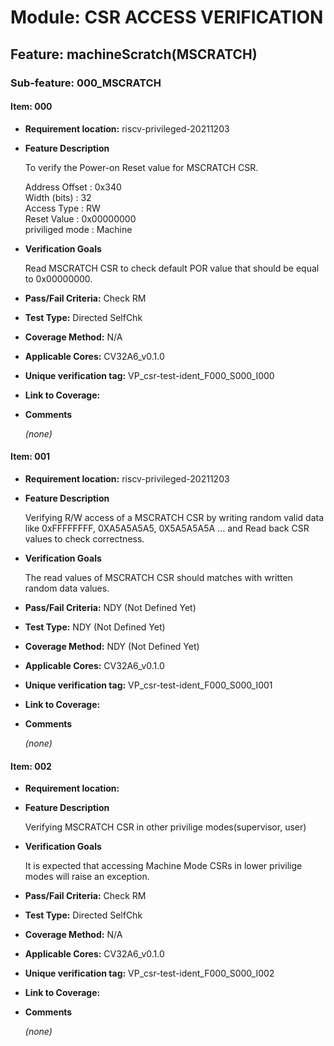 # Module: CSR ACCESS VERIFICATION

## Feature: machineScratch(MSCRATCH)

### Sub-feature: 000_MSCRATCH

#### Item: 000

* **Requirement location:** riscv-privileged-20211203
* **Feature Description**
  
  To verify the Power-on Reset value for MSCRATCH CSR.  
     
  Address Offset : 0x340  
  Width (bits) : 32  
  Access Type : RW  
  Reset Value : 0x00000000  
  priviliged mode : Machine
* **Verification Goals**
  
  Read MSCRATCH CSR to check default POR value that should be equal to 0x00000000.
* **Pass/Fail Criteria:** Check RM
* **Test Type:** Directed SelfChk
* **Coverage Method:** N/A
* **Applicable Cores:** CV32A6_v0.1.0
* **Unique verification tag:** VP_csr-test-ident_F000_S000_I000
* **Link to Coverage:** 
* **Comments**
  
  *(none)*  
  
#### Item: 001

* **Requirement location:** riscv-privileged-20211203
* **Feature Description**
  
  Verifying R/W access of a MSCRATCH CSR by writing random valid data like 0xFFFFFFFF, 0XA5A5A5A5, 0X5A5A5A5A ... and Read back CSR values to check correctness.
* **Verification Goals**
  
  The read values of MSCRATCH CSR should matches with written random data values.
* **Pass/Fail Criteria:** NDY (Not Defined Yet)
* **Test Type:** NDY (Not Defined Yet)
* **Coverage Method:** NDY (Not Defined Yet)
* **Applicable Cores:** CV32A6_v0.1.0
* **Unique verification tag:** VP_csr-test-ident_F000_S000_I001
* **Link to Coverage:** 
* **Comments**
  
  *(none)*  
  
#### Item: 002

* **Requirement location:** 
* **Feature Description**
  
  Verifying MSCRATCH CSR in other privilige modes(supervisor, user)
* **Verification Goals**
  
  It is expected that accessing Machine Mode CSRs in lower privilige modes will raise an exception.
* **Pass/Fail Criteria:** Check RM
* **Test Type:** Directed SelfChk
* **Coverage Method:** N/A
* **Applicable Cores:** CV32A6_v0.1.0
* **Unique verification tag:** VP_csr-test-ident_F000_S000_I002
* **Link to Coverage:** 
* **Comments**
  
  *(none)*  
  
